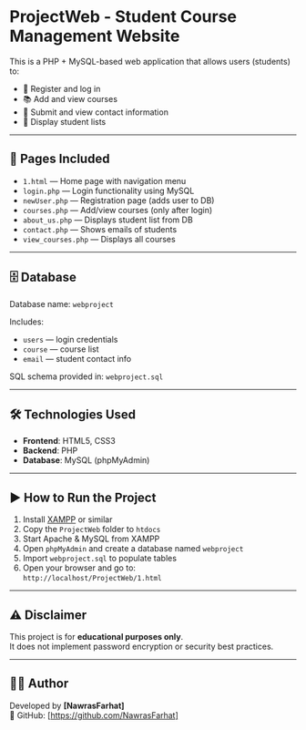 
# ProjectWeb - Student Course Management Website

This is a PHP + MySQL-based web application that allows users (students) to:

- 🔐 Register and log in
- 📚 Add and view courses
- 📧 Submit and view contact information
- 👥 Display student lists

---

## 📄 Pages Included

- `1.html` — Home page with navigation menu
- `login.php` — Login functionality using MySQL
- `newUser.php` — Registration page (adds user to DB)
- `courses.php` — Add/view courses (only after login)
- `about_us.php` — Displays student list from DB
- `contact.php` — Shows emails of students
- `view_courses.php` — Displays all courses

---

## 🗄️ Database

Database name: `webproject`

Includes:
- `users` — login credentials
- `course` — course list
- `email` — student contact info

SQL schema provided in: `webproject.sql`

---

## 🛠️ Technologies Used

- **Frontend**: HTML5, CSS3
- **Backend**: PHP
- **Database**: MySQL (phpMyAdmin)

---

## ▶️ How to Run the Project

1. Install [XAMPP](https://www.apachefriends.org/) or similar
2. Copy the `ProjectWeb` folder to `htdocs`
3. Start Apache & MySQL from XAMPP
4. Open `phpMyAdmin` and create a database named `webproject`
5. Import `webproject.sql` to populate tables
6. Open your browser and go to:  
   `http://localhost/ProjectWeb/1.html`

---

## ⚠️ Disclaimer

This project is for **educational purposes only**.  
It does not implement password encryption or security best practices.

---

## 👨‍💻 Author

Developed by **[NawrasFarhat]**  
🔗 GitHub: [https://github.com/NawrasFarhat]
